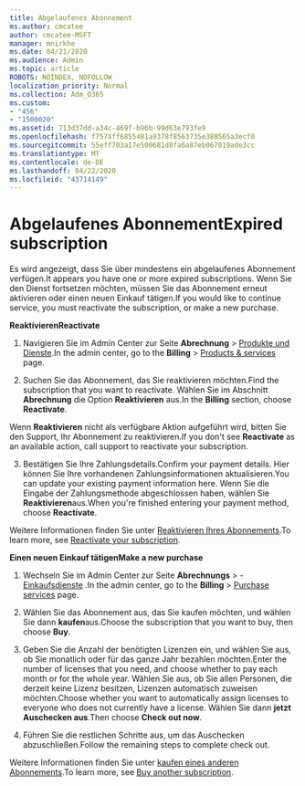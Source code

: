 ```yaml
---
title: Abgelaufenes Abonnement
ms.author: cmcatee
author: cmcatee-MSFT
manager: mnirkhe
ms.date: 04/21/2020
ms.audience: Admin
ms.topic: article
ROBOTS: NOINDEX, NOFOLLOW
localization_priority: Normal
ms.collection: Adm_O365
ms.custom:
- "456"
- "1500020"
ms.assetid: 713d37dd-a34c-469f-b96b-99d63e793fe9
ms.openlocfilehash: f7574ff6855481a9378f8563735e380565a3ecf0
ms.sourcegitcommit: 55eff703a17e500681d8fa6a87eb067019ade3cc
ms.translationtype: MT
ms.contentlocale: de-DE
ms.lasthandoff: 04/22/2020
ms.locfileid: "43714149"
---
```

# <a name="expired-subscription"></a><span data-ttu-id="410d3-102">Abgelaufenes Abonnement</span><span class="sxs-lookup"><span data-stu-id="410d3-102">Expired subscription</span></span>

<span data-ttu-id="410d3-103">Es wird angezeigt, dass Sie über mindestens ein abgelaufenes Abonnement verfügen.</span><span class="sxs-lookup"><span data-stu-id="410d3-103">It appears you have one or more expired subscriptions.</span></span> <span data-ttu-id="410d3-104">Wenn Sie den Dienst fortsetzen möchten, müssen Sie das Abonnement erneut aktivieren oder einen neuen Einkauf tätigen.</span><span class="sxs-lookup"><span data-stu-id="410d3-104">If you would like to continue service, you must reactivate the subscription, or make a new purchase.</span></span>
  
<span data-ttu-id="410d3-105">**Reaktivieren**</span><span class="sxs-lookup"><span data-stu-id="410d3-105">**Reactivate**</span></span>
  
1. <span data-ttu-id="410d3-106">Navigieren Sie im Admin Center zur Seite **Abrechnung** \> [Produkte und Dienste](https://go.microsoft.com/fwlink/p/?linkid=842054).</span><span class="sxs-lookup"><span data-stu-id="410d3-106">In the admin center, go to the **Billing** \> [Products & services](https://go.microsoft.com/fwlink/p/?linkid=842054) page.</span></span>

2. <span data-ttu-id="410d3-107">Suchen Sie das Abonnement, das Sie reaktivieren möchten.</span><span class="sxs-lookup"><span data-stu-id="410d3-107">Find the subscription that you want to reactivate.</span></span> <span data-ttu-id="410d3-108">Wählen Sie im Abschnitt **Abrechnung** die Option **Reaktivieren** aus.</span><span class="sxs-lookup"><span data-stu-id="410d3-108">In the **Billing** section, choose **Reactivate**.</span></span>

<span data-ttu-id="410d3-109">Wenn **Reaktivieren** nicht als verfügbare Aktion aufgeführt wird, bitten Sie den Support, Ihr Abonnement zu reaktivieren.</span><span class="sxs-lookup"><span data-stu-id="410d3-109">If you don't see **Reactivate** as an available action, call support to reactivate your subscription.</span></span>

3. <span data-ttu-id="410d3-110">Bestätigen Sie Ihre Zahlungsdetails.</span><span class="sxs-lookup"><span data-stu-id="410d3-110">Confirm your payment details.</span></span> <span data-ttu-id="410d3-111">Hier können Sie Ihre vorhandenen Zahlungsinformationen aktualisieren.</span><span class="sxs-lookup"><span data-stu-id="410d3-111">You can update your existing payment information here.</span></span> <span data-ttu-id="410d3-112">Wenn Sie die Eingabe der Zahlungsmethode abgeschlossen haben, wählen Sie **Reaktivieren**aus.</span><span class="sxs-lookup"><span data-stu-id="410d3-112">When you're finished entering your payment method, choose **Reactivate**.</span></span>

<span data-ttu-id="410d3-113">Weitere Informationen finden Sie unter [Reaktivieren Ihres Abonnements](https://docs.microsoft.com/office365/admin/subscriptions-and-billing/reactivate-your-subscription).</span><span class="sxs-lookup"><span data-stu-id="410d3-113">To learn more, see [Reactivate your subscription](https://docs.microsoft.com/office365/admin/subscriptions-and-billing/reactivate-your-subscription).</span></span>

<span data-ttu-id="410d3-114">**Einen neuen Einkauf tätigen**</span><span class="sxs-lookup"><span data-stu-id="410d3-114">**Make a new purchase**</span></span>
  
1. <span data-ttu-id="410d3-115">Wechseln Sie im Admin Center zur Seite **Abrechnungs** \> - [Einkaufsdienste](https://go.microsoft.com/fwlink/p/?linkid=868433) .</span><span class="sxs-lookup"><span data-stu-id="410d3-115">In the admin center, go to the **Billing** \> [Purchase services](https://go.microsoft.com/fwlink/p/?linkid=868433) page.</span></span>

2. <span data-ttu-id="410d3-116">Wählen Sie das Abonnement aus, das Sie kaufen möchten, und wählen Sie dann **kaufen**aus.</span><span class="sxs-lookup"><span data-stu-id="410d3-116">Choose the subscription that you want to buy, then choose **Buy**.</span></span>

3. <span data-ttu-id="410d3-117">Geben Sie die Anzahl der benötigten Lizenzen ein, und wählen Sie aus, ob Sie monatlich oder für das ganze Jahr bezahlen möchten.</span><span class="sxs-lookup"><span data-stu-id="410d3-117">Enter the number of licenses that you need, and choose whether to pay each month or for the whole year.</span></span> <span data-ttu-id="410d3-118">Wählen Sie aus, ob Sie allen Personen, die derzeit keine Lizenz besitzen, Lizenzen automatisch zuweisen möchten.</span><span class="sxs-lookup"><span data-stu-id="410d3-118">Choose whether you want to automatically assign licenses to everyone who does not currently have a license.</span></span> <span data-ttu-id="410d3-119">Wählen Sie dann **jetzt Auschecken aus**.</span><span class="sxs-lookup"><span data-stu-id="410d3-119">Then choose **Check out now**.</span></span>

4. <span data-ttu-id="410d3-120">Führen Sie die restlichen Schritte aus, um das Auschecken abzuschließen.</span><span class="sxs-lookup"><span data-stu-id="410d3-120">Follow the remaining steps to complete check out.</span></span>

<span data-ttu-id="410d3-121">Weitere Informationen finden Sie unter [kaufen eines anderen Abonnements](https://docs.microsoft.com/office365/admin/subscriptions-and-billing/buy-another-subscription).</span><span class="sxs-lookup"><span data-stu-id="410d3-121">To learn more, see [Buy another subscription](https://docs.microsoft.com/office365/admin/subscriptions-and-billing/buy-another-subscription).</span></span>